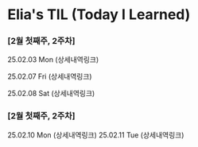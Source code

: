 Elia's TIL (Today I Learned)
===
### [2월 첫째주, 2주차]

25.02.03 Mon (상세내역링크)

25.02.07 Fri  (상세내역링크)

25.02.08 Sat (상세내역링크)

### [2월 첫째주, 2주차]

25.02.10 Mon (상세내역링크)
25.02.11 Tue (상세내역링크)
